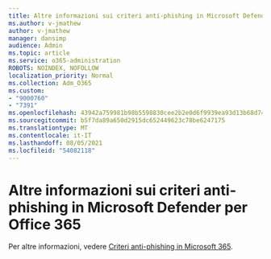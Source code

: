 ```yaml
---
title: Altre informazioni sui criteri anti-phishing in Microsoft Defender per Office 365
ms.author: v-jmathew
author: v-jmathew
manager: dansimp
audience: Admin
ms.topic: article
ms.service: o365-administration
ROBOTS: NOINDEX, NOFOLLOW
localization_priority: Normal
ms.collection: Adm_O365
ms.custom:
- "9000760"
- "7391"
ms.openlocfilehash: 43942a759981b98b5598830cee2b2e0d6f9939ea93d13b68d74a7a1d7db201d4
ms.sourcegitcommit: b5f7da89a650d2915dc652449623c78be6247175
ms.translationtype: MT
ms.contentlocale: it-IT
ms.lasthandoff: 08/05/2021
ms.locfileid: "54082118"
---
```

# <a name="learn-more-about-anti-phishing-policies-in-microsoft-defender-for-office-365"></a>Altre informazioni sui criteri anti-phishing in Microsoft Defender per Office 365

Per altre informazioni, vedere [Criteri anti-phishing in Microsoft 365](https://go.microsoft.com/fwlink/?linkid=2092235).
